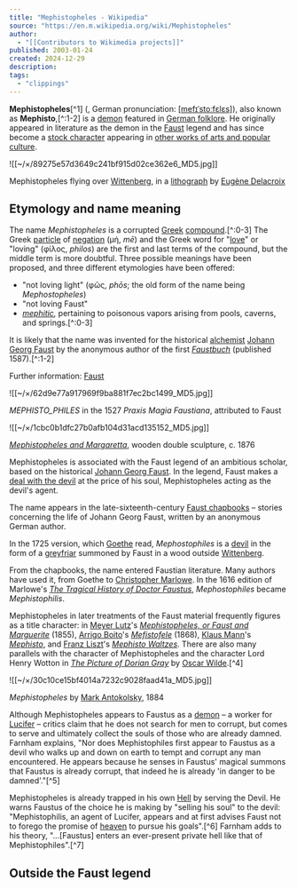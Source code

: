 ```yaml
---
title: "Mephistopheles - Wikipedia"
source: "https://en.m.wikipedia.org/wiki/Mephistopheles"
author:
  - "[[Contributors to Wikimedia projects]]"
published: 2003-01-24
created: 2024-12-29
description:
tags:
  - "clippings"
---
```

**Mephistopheles**[^1] (, German pronunciation: [\[mefɪˈstoːfɛlɛs\]](https://en.m.wikipedia.org/wiki/Help:IPA/Standard_German "Help:IPA/Standard German")), also known as **Mephisto**,[^:1-2] is a [demon](https://en.m.wikipedia.org/wiki/Demon "Demon") featured in [German folklore](https://en.m.wikipedia.org/wiki/German_folklore "German folklore"). He originally appeared in literature as the demon in the [Faust](https://en.m.wikipedia.org/wiki/Faust "Faust") legend and has since become a [stock character](https://en.m.wikipedia.org/wiki/Stock_character "Stock character") appearing in [other works of arts and popular culture](https://en.m.wikipedia.org/wiki/Mephistopheles_in_the_arts_and_popular_culture "Mephistopheles in the arts and popular culture").

![[~/×/89275e57d3649c241bf915d02ce362e6_MD5.jpg]]

Mephistopheles flying over [Wittenberg](https://en.m.wikipedia.org/wiki/Wittenberg "Wittenberg"), in a [lithograph](https://en.m.wikipedia.org/wiki/Lithography "Lithography") by [Eugène Delacroix](https://en.m.wikipedia.org/wiki/Eug%C3%A8ne_Delacroix "Eugène Delacroix")

## Etymology and name meaning

The name *Mephistopheles* is a corrupted [Greek](https://en.m.wikipedia.org/wiki/Greek_language "Greek language") [compound](https://en.m.wikipedia.org/wiki/Compound_\(linguistics\) "Compound (linguistics)").[^:0-3] The Greek [particle](https://en.m.wikipedia.org/wiki/Particle_\(linguistics\) "Particle (linguistics)") of [negation](https://en.m.wikipedia.org/wiki/Affirmation_and_negation#Negation "Affirmation and negation") (μή, *mē*) and the Greek word for "[love](https://en.m.wikipedia.org/wiki/Philia "Philia")" or "loving" (φίλος, *philos*) are the first and last terms of the compound, but the middle term is more doubtful. Three possible meanings have been proposed, and three different etymologies have been offered:

- "not loving light" (φῶς, *phōs*; the old form of the name being *Mephostopheles*)
- "not loving Faust"
- *[mephitic](https://en.wiktionary.org/wiki/mephitic "wikt:mephitic"),* pertaining to poisonous vapors arising from pools, caverns, and springs.[^:0-3]

It is likely that the name was invented for the historical [alchemist](https://en.m.wikipedia.org/wiki/Alchemist "Alchemist") [Johann Georg Faust](https://en.m.wikipedia.org/wiki/Johann_Georg_Faust "Johann Georg Faust") by the anonymous author of the first *[Faustbuch](https://en.m.wikipedia.org/wiki/Faustbuch "Faustbuch")* (published 1587).[^:1-2]

Further information: [Faust](https://en.m.wikipedia.org/wiki/Faust "Faust")

![[~/×/62d9e77a917969f9ba881f7ec2bc1499_MD5.jpg]]

*MEPHISTO\_PHILES* in the 1527 *Praxis Magia Faustiana*, attributed to Faust

![[~/×/1cbc0b1dfc27b0afb104d31acd135152_MD5.jpg]]

*[Mephistopheles and Margaretta](https://en.m.wikipedia.org/wiki/Mephistopheles_and_Margaretta "Mephistopheles and Margaretta")*, wooden double sculpture, c. 1876

Mephistopheles is associated with the Faust legend of an ambitious scholar, based on the historical [Johann Georg Faust](https://en.m.wikipedia.org/wiki/Johann_Georg_Faust "Johann Georg Faust"). In the legend, Faust makes a [deal with the devil](https://en.m.wikipedia.org/wiki/Deal_with_the_devil "Deal with the devil") at the price of his soul, Mephistopheles acting as the devil's agent.

The name appears in the late-sixteenth-century [Faust chapbooks](https://en.m.wikipedia.org/wiki/Faust_chapbooks "Faust chapbooks") – stories concerning the life of Johann Georg Faust, written by an anonymous German author.

In the 1725 version, which [Goethe](https://en.m.wikipedia.org/wiki/Johann_Wolfgang_von_Goethe "Johann Wolfgang von Goethe") read, *Mephostophiles* is a [devil](https://en.m.wikipedia.org/wiki/Devil "Devil") in the form of a [greyfriar](https://en.m.wikipedia.org/wiki/Franciscans "Franciscans") summoned by Faust in a wood outside [Wittenberg](https://en.m.wikipedia.org/wiki/Wittenberg "Wittenberg").

From the chapbooks, the name entered Faustian literature. Many authors have used it, from Goethe to [Christopher Marlowe](https://en.m.wikipedia.org/wiki/Christopher_Marlowe "Christopher Marlowe"). In the 1616 edition of Marlowe's *[The Tragical History of Doctor Faustus](https://en.m.wikipedia.org/wiki/The_Tragical_History_of_Doctor_Faustus "The Tragical History of Doctor Faustus")*, *Mephostophiles* became *Mephistophilis*.

Mephistopheles in later treatments of the Faust material frequently figures as a title character: in [Meyer Lutz](https://en.m.wikipedia.org/wiki/Meyer_Lutz "Meyer Lutz")'s *[Mephistopheles, or Faust and Marguerite](https://en.m.wikipedia.org/wiki/Faust_and_Marguerite_\(opera\) "Faust and Marguerite (opera)")* (1855), [Arrigo Boito](https://en.m.wikipedia.org/wiki/Arrigo_Boito "Arrigo Boito")'s *[Mefistofele](https://en.m.wikipedia.org/wiki/Mefistofele "Mefistofele")* (1868), [Klaus Mann](https://en.m.wikipedia.org/wiki/Klaus_Mann "Klaus Mann")'s *[Mephisto](https://en.m.wikipedia.org/wiki/Mephisto_\(novel\) "Mephisto (novel)")*, and [Franz Liszt](https://en.m.wikipedia.org/wiki/Franz_Liszt "Franz Liszt")'s *[Mephisto Waltzes](https://en.m.wikipedia.org/wiki/Mephisto_Waltzes "Mephisto Waltzes")*. There are also many parallels with the character of Mephistopheles and the character Lord Henry Wotton in *[The Picture of Dorian Gray](https://en.m.wikipedia.org/wiki/The_Picture_of_Dorian_Gray "The Picture of Dorian Gray")* by [Oscar Wilde](https://en.m.wikipedia.org/wiki/Oscar_Wilde "Oscar Wilde").[^4]

![[~/×/30c10ce15bf4014a7232c9028faad41a_MD5.jpg]]

*Mephistopheles* by [Mark Antokolsky](https://en.m.wikipedia.org/wiki/Mark_Antokolsky "Mark Antokolsky"), 1884

Although Mephistopheles appears to Faustus as a [demon](https://en.m.wikipedia.org/wiki/Demon "Demon") – a worker for [Lucifer](https://en.m.wikipedia.org/wiki/Lucifer "Lucifer") – critics claim that he does not search for men to corrupt, but comes to serve and ultimately collect the souls of those who are already damned. Farnham explains, "Nor does Mephistophiles first appear to Faustus as a devil who walks up and down on earth to tempt and corrupt any man encountered. He appears because he senses in Faustus' magical summons that Faustus is already corrupt, that indeed he is already 'in danger to be damned'."[^5]

Mephistopheles is already trapped in his own [Hell](https://en.m.wikipedia.org/wiki/Hell "Hell") by serving the Devil. He warns Faustus of the choice he is making by "selling his soul" to the devil: "Mephistophilis, an agent of Lucifer, appears and at first advises Faust not to forego the promise of [heaven](https://en.m.wikipedia.org/wiki/Heaven "Heaven") to pursue his goals".[^6] Farnham adds to his theory, "...\[Faustus\] enters an ever-present private hell like that of Mephistophiles".[^7]

## Outside the Faust legend